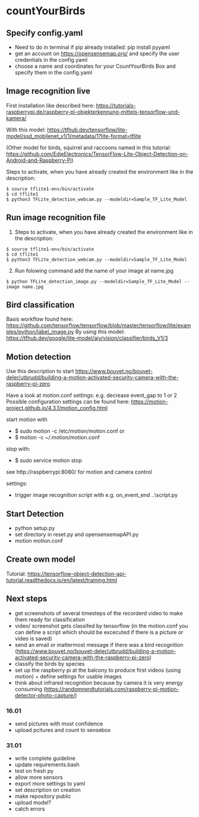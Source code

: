 # countYourBirds

## Specify config.yaml 
- Need to do in terminal if pip already installed: pip install pyyaml 
- get an account on https://opensensemap.org/ and specify the user credentials in the config.yaml
- choose a name and coordinates for your CountYourBirds Box and specify them in the config.yaml 


## Image recognition live

First installation like described here: https://tutorials-raspberrypi.de/raspberry-pi-objekterkennung-mittels-tensorflow-und-kamera/

With this model: https://tfhub.dev/tensorflow/lite-model/ssd_mobilenet_v1/1/metadata/1?lite-format=tflite

(Other model for birds, squirrel and raccoons named in this tutorial: https://github.com/EdjeElectronics/TensorFlow-Lite-Object-Detection-on-Android-and-Raspberry-Pi)

Steps to activate, when you have already created the environment like in the description:
```shell
$ source tflite1-env/bin/activate
$ cd tflite1
$ python3 TFLite_detection_webcam.py --modeldir=Sample_TF_Lite_Model
```

## Run image recognition file
1. Steps to activate, when you have already created the environment like in the description:
```shell
$ source tflite1-env/bin/activate
$ cd tflite1
$ python3 TFLite_detection_webcam.py --modeldir=Sample_TF_Lite_Model
```
2. Run folowing command add the name of your image at name.jpg
```shell
$ python TFLite_detection_image.py --modeldir=Sample_TF_Lite_Model --image name.jpg
```

## Bird classification
Basis workflow found here:
https://github.com/tensorflow/tensorflow/blob/master/tensorflow/lite/examples/python/label_image.py
By using this model:
https://tfhub.dev/google/lite-model/aiy/vision/classifier/birds_V1/3
## Motion detection

Use this description to start https://www.bouvet.no/bouvet-deler/utbrudd/building-a-motion-activated-security-camera-with-the-raspberry-pi-zero

Have a look at motion.conf settings: e.g. decrease event_gap to 1 or 2
Possible configuration settings can be found here: https://motion-project.github.io/4.3.1/motion_config.html

start motion with 
- $ sudo motion -c /etc/motion/motion.conf
or 
- $ motion -c ~/.motion/motion.conf

stop with: 
- $ sudo service motion stop

see http://raspberrypi:8080/ for motion and camera control

settings:
- trigger image recognition script with e.g.
on_event_end  ..\script.py


## Start Detection
- python setup.py
- set directory in reset.py and opensensemapAPI.py 
- motion motion.conf

## Create own model
Tutorial: https://tensorflow-object-detection-api-tutorial.readthedocs.io/en/latest/training.html

## Next steps 
- get screenshots of several timesteps of the recorderd video to make them ready for classification 
- video/ screenshot gets classifed by tensorflow (in the motion.conf you can define a script which should be excecuted if there is a picture or video is saved)
- send an email or mattermost message if there was a bird recognition (https://www.bouvet.no/bouvet-deler/utbrudd/building-a-motion-activated-security-camera-with-the-raspberry-pi-zero)
- classify the birds by species 
- set up the raspberry pi at the balcony to produce first videos (using motion) + define settings for usable images 
- think about infrared recognition because by camera it is very energy consuming (https://randomnerdtutorials.com/raspberry-pi-motion-detector-photo-capture/)

### 16.01
- send pictures with most confidence
- upload pcitures and count to sensebox

### 31.01
- write complete guideline
- update requirements.bash
- test on fresh py
- allow more sensors
- export more settings to yaml
- set description on creation
- make repository public
- upload model?
- catch errors
